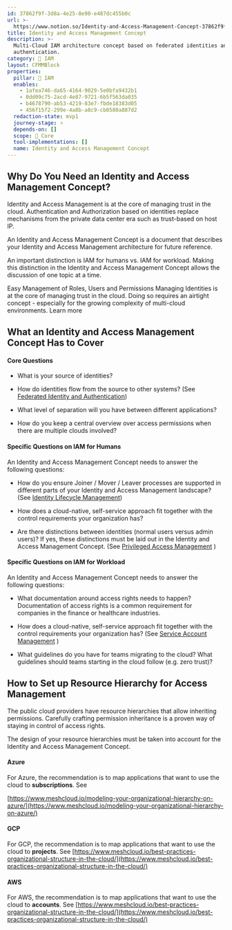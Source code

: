 ```yaml
---
id: 37862f9f-3d8a-4e25-8e90-e487dc455b0c
url: >-
  https://www.notion.so/Identity-and-Access-Management-Concept-37862f9f3d8a4e258e90e487dc455b0c
title: Identity and Access Management Concept
description: >-
  Multi-Cloud IAM architecture concept based on federated identities and
  authentication.
category: 🔐 IAM
layout: CFMMBlock
properties:
  pillar: 🔐 IAM
  enables:
    - 1afea746-da65-4164-9029-5e0bfa9432b1
    - 0dd09c75-2acd-4e87-9721-6b5f563da035
    - b4678790-ab53-4219-83e7-fbde18383d05
    - 456f15f2-299e-4a8b-a8c9-cb0580a887d2
  redaction-state: mvp1
  journey-stage: ⭐️
  depends-on: []
  scope: 🏢 Core
  tool-implementations: []
  name: Identity and Access Management Concept
---
```


## Why Do You Need an Identity and Access Management Concept? 

Identity and Access Management is at the core of managing trust in the cloud. Authentication and Authorization based on identities replace mechanisms from the private data center era such as trust-based on host IP.

An Identity and Access Management Concept is a document that describes your Identity and Access Management architecture for future reference. 

An important distinction is IAM for humans vs. IAM for workload. Making this distinction in the Identity and Access Management Concept allows the discussion of one topic at a time.

<!--notion-markdown-cms:raw-->
<CallToAction>
  <CtaHeader>Easy Management of Roles, Users and Permissions</CtaHeader>
  <CtaText>Managing Identities is at the core of managing trust in the cloud. Doing so requires an airtight concept - especially for the growing complexity of multi-cloud environments.</CtaText>
  <CtaButton class="btn-primary" url="https://www.meshcloud.io/2021/01/19/the-cloud-identity-and-access-management-guide-for-2021/">Learn more</CtaButton>
</CallToAction>

## What an Identity and Access Management Concept Has to Cover

#### Core Questions

- What is your source of identities? 

- How do identities flow from the source to other systems? (See [Federated Identity and Authentication](./federated-identity-and-authentication.md))

- What level of separation will you have between different applications?

- How do you keep a central overview over access permissions when there are multiple clouds involved?

#### Specific Questions on IAM for Humans

An Identity and Access Management Concept needs to answer the following questions:

- How do you ensure Joiner / Mover / Leaver processes are supported in different parts of your Identity and Access Management landscape? (See [Identity Lifecycle Management](./identity-lifecycle-management.md))

- How does a cloud-native, self-service approach fit together with the control requirements your organization has? 

- Are there distinctions between identities (normal users versus admin users)? If yes, these distinctions must be laid out in the Identity and Access Management Concept. (See [Privileged Access Management](./privileged-access-management.md) )

#### Specific Questions on IAM for Workload

An Identity and Access Management Concept needs to answer the following questions:

- What documentation around access rights needs to happen? Documentation of access rights is a common requirement for companies in the finance or healthcare industries.

- How does a cloud-native, self-service approach fit together with the control requirements your organization has? (See [Service Account Management](./service-account-management.md) )

- What guidelines do you have for teams migrating to the cloud? What guidelines should teams starting in the cloud follow (e.g. zero trust)?

## How to Set up Resource Hierarchy for Access Management

The public cloud providers have resource hierarchies that allow inheriting permissions. Carefully crafting permission inheritance is a proven way of staying in control of access rights. 

The design of your resource hierarchies must be taken into account for the Identity and Access Management Concept.

#### Azure

For Azure, the recommendation is to map applications that want to use the cloud to **subscriptions**. See 

[https://www.meshcloud.io/modeling-your-organizational-hierarchy-on-azure/](https://www.meshcloud.io/modeling-your-organizational-hierarchy-on-azure/)

#### GCP

For GCP, the recommendation is to map applications that want to use the cloud to **projects**. See [https://www.meshcloud.io/best-practices-organizational-structure-in-the-cloud/](https://www.meshcloud.io/best-practices-organizational-structure-in-the-cloud/)

#### AWS

For AWS, the recommendation is to map applications that want to use the cloud to **accounts**. See [https://www.meshcloud.io/best-practices-organizational-structure-in-the-cloud/](https://www.meshcloud.io/best-practices-organizational-structure-in-the-cloud/)


